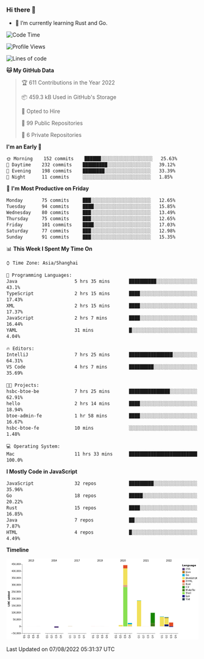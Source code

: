 ### Hi there 👋

- 🌱 I’m currently learning Rust and Go.

<!--START_SECTION:waka-->
![Code Time](http://img.shields.io/badge/Code%20Time-641%20hrs%202%20mins-blue)

![Profile Views](http://img.shields.io/badge/Profile%20Views-0-blue)

![Lines of code](https://img.shields.io/badge/From%20Hello%20World%20I%27ve%20Written-923%20Thousand%20lines%20of%20code-blue)

**🐱 My GitHub Data** 

> 🏆 611 Contributions in the Year 2022
 > 
> 📦 459.3 kB Used in GitHub's Storage 
 > 
> 💼 Opted to Hire
 > 
> 📜 99 Public Repositories 
 > 
> 🔑 6 Private Repositories  
 > 
**I'm an Early 🐤** 

```text
🌞 Morning    152 commits    ██████░░░░░░░░░░░░░░░░░░░   25.63% 
🌆 Daytime    232 commits    █████████░░░░░░░░░░░░░░░░   39.12% 
🌃 Evening    198 commits    ████████░░░░░░░░░░░░░░░░░   33.39% 
🌙 Night      11 commits     ░░░░░░░░░░░░░░░░░░░░░░░░░   1.85%

```
📅 **I'm Most Productive on Friday** 

```text
Monday       75 commits     ███░░░░░░░░░░░░░░░░░░░░░░   12.65% 
Tuesday      94 commits     ████░░░░░░░░░░░░░░░░░░░░░   15.85% 
Wednesday    80 commits     ███░░░░░░░░░░░░░░░░░░░░░░   13.49% 
Thursday     75 commits     ███░░░░░░░░░░░░░░░░░░░░░░   12.65% 
Friday       101 commits    ████░░░░░░░░░░░░░░░░░░░░░   17.03% 
Saturday     77 commits     ███░░░░░░░░░░░░░░░░░░░░░░   12.98% 
Sunday       91 commits     ███░░░░░░░░░░░░░░░░░░░░░░   15.35%

```


📊 **This Week I Spent My Time On** 

```text
⌚︎ Time Zone: Asia/Shanghai

💬 Programming Languages: 
Java                     5 hrs 35 mins       ██████████░░░░░░░░░░░░░░░   43.1% 
TypeScript               2 hrs 15 mins       ████░░░░░░░░░░░░░░░░░░░░░   17.43% 
XML                      2 hrs 15 mins       ████░░░░░░░░░░░░░░░░░░░░░   17.37% 
JavaScript               2 hrs 7 mins        ████░░░░░░░░░░░░░░░░░░░░░   16.44% 
YAML                     31 mins             █░░░░░░░░░░░░░░░░░░░░░░░░   4.04%

🔥 Editors: 
IntelliJ                 7 hrs 25 mins       ████████████████░░░░░░░░░   64.31% 
VS Code                  4 hrs 7 mins        █████████░░░░░░░░░░░░░░░░   35.69%

🐱‍💻 Projects: 
hsbc-btoe-be             7 hrs 25 mins       ███████████████░░░░░░░░░░   62.91% 
hello                    2 hrs 14 mins       ████░░░░░░░░░░░░░░░░░░░░░   18.94% 
btoe-admin-fe            1 hr 58 mins        ████░░░░░░░░░░░░░░░░░░░░░   16.67% 
hsbc-btoe-fe             10 mins             ░░░░░░░░░░░░░░░░░░░░░░░░░   1.48%

💻 Operating System: 
Mac                      11 hrs 33 mins      █████████████████████████   100.0%

```

**I Mostly Code in JavaScript** 

```text
JavaScript               32 repos            █████████░░░░░░░░░░░░░░░░   35.96% 
Go                       18 repos            █████░░░░░░░░░░░░░░░░░░░░   20.22% 
Rust                     15 repos            ████░░░░░░░░░░░░░░░░░░░░░   16.85% 
Java                     7 repos             ██░░░░░░░░░░░░░░░░░░░░░░░   7.87% 
HTML                     4 repos             █░░░░░░░░░░░░░░░░░░░░░░░░   4.49%

```


**Timeline**

![Chart not found](https://raw.githubusercontent.com/elton/elton/main/charts/bar_graph.png) 


 Last Updated on 07/08/2022 05:31:37 UTC
<!--END_SECTION:waka-->

<!--
**elton/elton** is a ✨ _special_ ✨ repository because its `README.md` (this file) appears on your GitHub profile.

Here are some ideas to get you started:

- 🔭 I’m currently working on ...
- 🌱 I’m currently learning ...
- 👯 I’m looking to collaborate on ...
- 🤔 I’m looking for help with ...
- 💬 Ask me about ...
- 📫 How to reach me: ...
- 😄 Pronouns: ...
- ⚡ Fun fact: ...
-->
